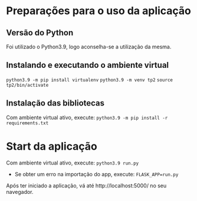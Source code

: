 # Preparações para o uso da aplicação

## Versão do Python
Foi utilizado o Python3.9, logo aconselha-se a utilização da mesma.

## Instalando e executando o ambiente virtual
```python3.9 -m pip install virtualenv```
```python3.9 -m venv tp2```
```source tp2/bin/activate```

## Instalação das bibliotecas
Com ambiente virtual ativo, execute:
```python3.9 -m pip install -r requirements.txt```

# Start da aplicação
Com ambiente virtual ativo, execute:
```python3.9 run.py```

- Se obter um erro na importação do app, execute:
```FLASK_APP=run.py```

Após ter iniciado a aplicação, vá até http://localhost:5000/ no seu navegador.